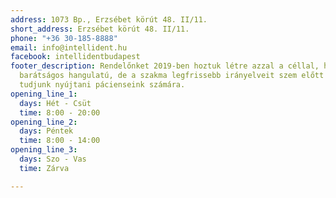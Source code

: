 ```yaml
---
address: 1073 Bp., Erzsébet körút 48. II/11.
short_address: Erzsébet körút 48. II/11.
phone: "+36 30-185-8888"
email: info@intellident.hu
facebook: intellidentbudapest
footer_description: Rendelőnket 2019-ben hoztuk létre azzal a céllal, hogy egy emberközeli,
  barátságos hangulatú, de a szakma legfrissebb irányelveit szem előtt tartó ellátást
  tudjunk nyújtani pácienseink számára.
opening_line_1:
  days: Hét - Csüt
  time: 8:00 - 20:00
opening_line_2:
  days: Péntek
  time: 8:00 - 14:00
opening_line_3:
  days: Szo - Vas
  time: Zárva

---
```


